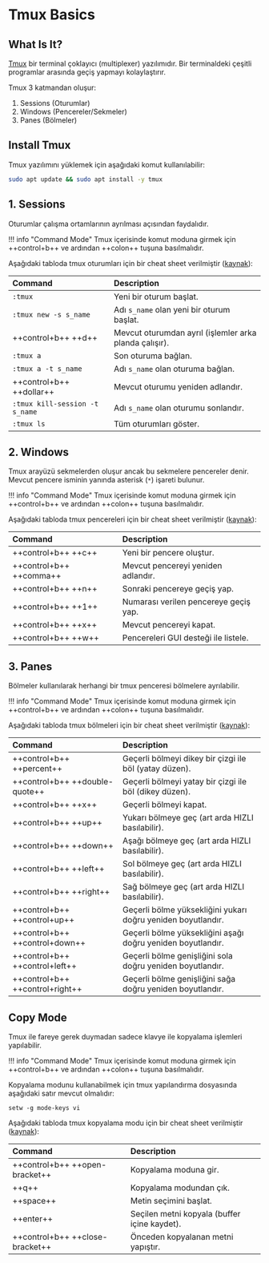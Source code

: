 # Tmux Basics

## What Is It?

[Tmux](https://github.com/tmux/tmux/wiki) bir terminal çoklayıcı (multiplexer) yazılımıdır. Bir terminaldeki çeşitli programlar arasında geçiş yapmayı kolaylaştırır.

Tmux 3 katmandan oluşur:

1. Sessions (Oturumlar)
2. Windows (Pencereler/Sekmeler)
3. Panes (Bölmeler)

## Install Tmux

Tmux yazılımını yüklemek için aşağıdaki komut kullanılabilir:

```bash
sudo apt update && sudo apt install -y tmux
```

## 1. Sessions

Oturumlar çalışma ortamlarının ayrılması açısından faydalıdır.

!!! info "Command Mode"
    Tmux içerisinde komut moduna girmek için ++control+b++ ve ardından ++colon++ tuşuna basılmalıdır.

Aşağıdaki tabloda tmux oturumları için bir cheat sheet verilmiştir ([kaynak](https://tmuxcheatsheet.com/)):

| Command | Description |
|:---|:---|
| `:tmux` | Yeni bir oturum başlat. |
| `:tmux new -s s_name` | Adı `s_name` olan yeni bir oturum başlat. |
| ++control+b++ ++d++ | Mevcut oturumdan ayrıl (işlemler arka planda çalışır). |
| `:tmux a` | Son oturuma bağlan. |
| `:tmux a -t s_name` | Adı `s_name` olan oturuma bağlan. |
| ++control+b++ ++dollar++ | Mevcut oturumu yeniden adlandır. |
| `:tmux kill-session -t s_name` | Adı `s_name` olan oturumu sonlandır. |
| `:tmux ls` | Tüm oturumları göster. |

## 2. Windows

Tmux arayüzü sekmelerden oluşur ancak bu sekmelere pencereler denir. Mevcut pencere isminin yanında asterisk (`*`) işareti bulunur.

!!! info "Command Mode"
    Tmux içerisinde komut moduna girmek için ++control+b++ ve ardından ++colon++ tuşuna basılmalıdır.

Aşağıdaki tabloda tmux pencereleri için bir cheat sheet verilmiştir ([kaynak](https://tmuxcheatsheet.com/)):

| Command | Description |
|:---|:---|
| ++control+b++ ++c++ | Yeni bir pencere oluştur. |
| ++control+b++ ++comma++ | Mevcut pencereyi yeniden adlandır. |
| ++control+b++ ++n++ | Sonraki pencereye geçiş yap. |
| ++control+b++ ++1++ | Numarası verilen pencereye geçiş yap. |
| ++control+b++ ++x++ | Mevcut pencereyi kapat. |
| ++control+b++ ++w++ | Pencereleri GUI desteği ile listele. |

## 3. Panes

Bölmeler kullanılarak herhangi bir tmux penceresi bölmelere ayrılabilir.

!!! info "Command Mode"
    Tmux içerisinde komut moduna girmek için ++control+b++ ve ardından ++colon++ tuşuna basılmalıdır.

Aşağıdaki tabloda tmux bölmeleri için bir cheat sheet verilmiştir ([kaynak](https://tmuxcheatsheet.com/)):

| Command | Description |
|:---|:---|
| ++control+b++ ++percent++ | Geçerli bölmeyi dikey bir çizgi ile böl (yatay düzen). |
| ++control+b++ ++double-quote++ | Geçerli bölmeyi yatay bir çizgi ile böl (dikey düzen). |
| ++control+b++ ++x++ | Geçerli bölmeyi kapat. |
| ++control+b++ ++up++ | Yukarı bölmeye geç (art arda HIZLI basılabilir). |
| ++control+b++ ++down++ | Aşağı bölmeye geç (art arda HIZLI basılabilir). |
| ++control+b++ ++left++ | Sol bölmeye geç (art arda HIZLI basılabilir). |
| ++control+b++ ++right++ | Sağ bölmeye geç (art arda HIZLI basılabilir). |
| ++control+b++ ++control+up++ | Geçerli bölme yüksekliğini yukarı doğru yeniden boyutlandır. |
| ++control+b++ ++control+down++ | Geçerli bölme yüksekliğini aşağı doğru yeniden boyutlandır. |
| ++control+b++ ++control+left++ | Geçerli bölme genişliğini sola doğru yeniden boyutlandır. |
| ++control+b++ ++control+right++ | Geçerli bölme genişliğini sağa doğru yeniden boyutlandır. |

## Copy Mode

Tmux ile fareye gerek duymadan sadece klavye ile kopyalama işlemleri yapılabilir.

!!! info "Command Mode"
    Tmux içerisinde komut moduna girmek için ++control+b++ ve ardından ++colon++ tuşuna basılmalıdır.

Kopyalama modunu kullanabilmek için tmux yapılandırma dosyasında aşağıdaki satır mevcut olmalıdır:

```text title=".tmux.conf" linenums="1"
setw -g mode-keys vi
```

Aşağıdaki tabloda tmux kopyalama modu için bir cheat sheet verilmiştir ([kaynak](https://tmuxcheatsheet.com/)):

| Command | Description |
|:---|:---|
| ++control+b++ ++open-bracket++ | Kopyalama moduna gir. |
| ++q++ | Kopyalama modundan çık. |
| ++space++ | Metin seçimini başlat. |
| ++enter++ | Seçilen metni kopyala (buffer içine kaydet). |
| ++control+b++ ++close-bracket++ | Önceden kopyalanan metni yapıştır. |
